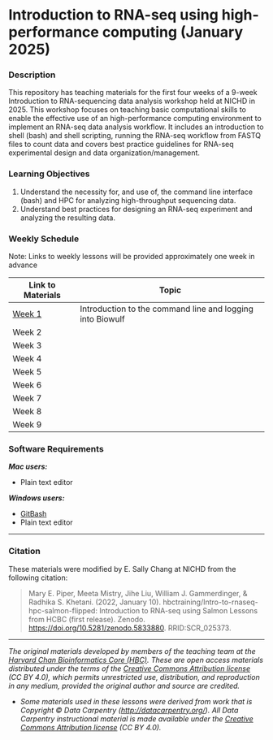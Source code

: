 # Introduction to RNA-seq using high-performance computing (January 2025)

### Description

This repository has teaching materials for the first four weeks of a 9-week Introduction to RNA-sequencing data analysis workshop held at NICHD in 2025. This workshop focuses on teaching basic computational skills to enable the effective use of an high-performance computing environment to implement an RNA-seq data analysis workflow. It includes an introduction to shell (bash) and shell scripting, running the RNA-seq workflow from FASTQ files to count data and covers best practice guidelines for RNA-seq experimental design and data organization/management.

### Learning Objectives

1.  Understand the necessity for, and use of, the command line interface (bash) and HPC for analyzing high-throughput sequencing data.
2.  Understand best practices for designing an RNA-seq experiment and analyzing the resulting data.

### Weekly Schedule

Note: Links to weekly lessons will be provided approximately one week in advance

| Link to Materials                      | Topic                                                     |
|-----------------|-------------------------------------------------------|
| [Week 1](schedule/links-to-lessons.md) | Introduction to the command line and logging into Biowulf |
| Week 2                                 |                                                           |
| Week 3                                 |                                                           |
| Week 4                                 |                                                           |
| Week 5                                 |                                                           |
| Week 6                                 |                                                           |
| Week 7                                 |                                                           |
| Week 8                                 |                                                           |
| Week 9                                 |                                                           |

### Software Requirements

***Mac users:***

-   Plain text editor

***Windows users:***

-   [GitBash](https://git-scm.com/download/win)
-   Plain text editor

------------------------------------------------------------------------

### Citation

These materials were modified by E. Sally Chang at NICHD from the following citation:

> Mary E. Piper, Meeta Mistry, Jihe Liu, William J. Gammerdinger, & Radhika S. Khetani. (2022, January 10). hbctraining/Intro-to-rnaseq-hpc-salmon-flipped: Introduction to RNA-seq using Salmon Lessons from HCBC (first release). Zenodo. <https://doi.org/10.5281/zenodo.5833880>. RRID:SCR_025373.

------------------------------------------------------------------------

*The original materials developed by members of the teaching team at the [Harvard Chan Bioinformatics Core (HBC)](http://bioinformatics.sph.harvard.edu/). These are open access materials distributed under the terms of the [Creative Commons Attribution license](https://creativecommons.org/licenses/by/4.0/) (CC BY 4.0), which permits unrestricted use, distribution, and reproduction in any medium, provided the original author and source are credited.*

-   *Some materials used in these lessons were derived from work that is Copyright © Data Carpentry (<http://datacarpentry.org/>). All Data Carpentry instructional material is made available under the [Creative Commons Attribution license](https://creativecommons.org/licenses/by/4.0/) (CC BY 4.0).*
